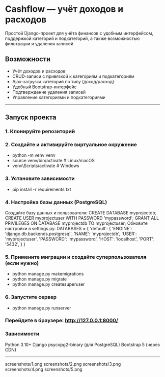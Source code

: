 # Cashflow — учёт доходов и расходов

Простой Django-проект для учёта финансов с удобным интерфейсом, поддержкой категорий и подкатегорий, а также возможностью фильтрации и удаления записей.

## Возможности

- Учёт доходов и расходов
- CRUD-записи с привязкой к категориям и подкатегориям
- Ajax-загрузка категорий по типу (доход/расход)
- Удобный Bootstrap-интерфейс
- Подтверждение удаления записей
- Управление категориями и подкатегориями

---

## Запуск проекта

### 1. Клонируйте репозиторий
### 2. Создайте и активируйте виртуальное окружение
 - python -m venv venv
 - source venv/bin/activate        # Linux/macOS
 - venv\Scripts\activate           # Windows
### 3. Установите зависимости
 - pip install -r requirements.txt
### 4. Настройка базы данных (PostgreSQL)
Создайте базу данных и пользователя:
    CREATE DATABASE myprojectdb;
    CREATE USER myprojectuser WITH PASSWORD 'mypassword';
    GRANT ALL PRIVILEGES ON DATABASE myprojectdb TO myprojectuser;
Обновите настройки в settings.py:
    DATABASES = {
        'default': {
            'ENGINE': 'django.db.backends.postgresql',
            'NAME': 'myprojectdb',
            'USER': 'myprojectuser',
            'PASSWORD': 'mypassword',
            'HOST': 'localhost',
            'PORT': '5432',
        }
    }
### 5. Примените миграции и создайте суперпользователя (если нужно)
  - python manage.py makemigrations
  - python manage.py migrate
  - python manage.py createsuperuser
### 6. Запустите сервер
  - python manage.py runserver
### Перейдите в браузере: http://127.0.0.1:8000/

### Зависимости
  Python 3.10+
  Django
  psycopg2-binary (для PostgreSQL)
  Bootstrap 5 (через CDN)

---

screenshots/1.png
screenshots/2.png
screenshots/3.png
screenshots/4.png
screenshots/5.png
